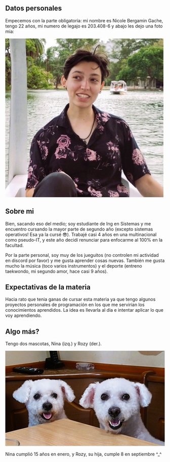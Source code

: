 ## Datos personales

Empecemos con la parte obligatoria: mi nombre es Nicole Bergamin Gache, tengo 22 años, mi numero de legajo es 203.408-6 y abajo les dejo una foto mia:

<img src="fotoPresentacionGitHub_hd1.JPG" width="500" height="500">

## Sobre mi

Bien, sacando eso del medio; soy estudiante de Ing en Sistemas y me encuentro cursando la mayor parte de segundo año (excepto sistemas operativos! Esa ya la cursé 😎). Trabajé casi 4 años en una multinacional como pseudo-IT, y este año decidí renunciar para enfocarme al 100% en la facultad.

Por la parte personal, soy muy de los jueguitos (no controlen mi actividad en discord por favor) y me gusta aprender cosas nuevas. También me gusta mucho la música (toco varios instrumentos) y el deporte (entreno taekwondo, mi segundo amor, hace casi 9 años).

## Expectativas de la materia

Hacia rato que tenia ganas de cursar esta materia ya que tengo algunos proyectos personales de programación en los que me servirian los conocimientos aprendidos. La idea es llevarla al dia e intentar aplicar lo que voy aprendiendo.

## Algo más?

Tengo dos mascotas, Nina (izq.) y Rozy (der.).

<img src="ninayrozy1.JPG" width="auto" height="300">

Nina cumplió 15 años en enero, y Rozy, su hija, cumple 8 en septiembre ^_^
